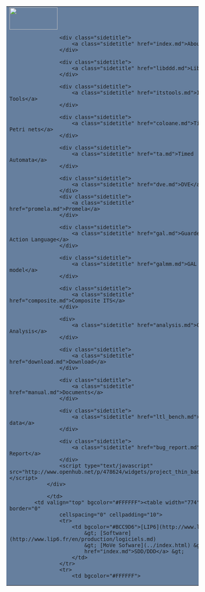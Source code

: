 <?php include 'topbanner.md'; ?> 

<table width="900" border="0" cellspacing="0" cellpadding="0">
		<tr>
			<td width="126" bgcolor="#667F9E" valign="top"><a title="Macao"
				href="index.html"><img src="../images/gauche-ddd.jpg" alt=""
					width="126" height="58" border="0" /></a>
				<div class="sidetitle">

					<div class="sidetitle">
						<a class="sidetitle" href="index.md">About</a>
					</div>

					<div class="sidetitle">
						<a class="sidetitle" href="libddd.md">LibDDD</a>
					</div>
					
					<div class="sidetitle">
						<a class="sidetitle" href="itstools.md">ITS Tools</a>
					</div>
					
					<div class="sidetitle">
						<a class="sidetitle" href="coloane.md">Time Petri nets</a>
					</div>
					
					<div class="sidetitle">
						<a class="sidetitle" href="ta.md">Timed Automata</a>
					</div>
					
					<div class="sidetitle">
						<a class="sidetitle" href="dve.md">DVE</a>
					</div>
					<div class="sidetitle">
						<a class="sidetitle" href="promela.md">Promela</a>
					</div>
					
					<div class="sidetitle">
						<a class="sidetitle" href="gal.md">Guarded Action Language</a>
					</div>
					
					<div class="sidetitle">
						<a class="sidetitle" href="galmm.md">GAL Meta-model</a>
					</div>
					
					<div class="sidetitle">
						<a class="sidetitle" href="composite.md">Composite ITS</a>
					</div>
					
					<div>
						<a class="sidetitle" href="analysis.md">CTL/LTL Analysis</a>
					</div>
					
					<div class="sidetitle">
						<a class="sidetitle" href="download.md">Download</a>
					</div>
					
					<div class="sidetitle">
						<a class="sidetitle" href="manual.md">Documents</a>
					</div>
					
					<div class="sidetitle">
						<a class="sidetitle" href="ltl_bench.md">LTL data</a>
					</div>

					<div class="sidetitle">
						<a class="sidetitle" href="bug_report.md">Bug Report</a>
					</div>
					<script type="text/javascript" src="http://www.openhub.net/p/478624/widgets/project_thin_badge.js"></script>
				</div>
 
				</td>
			<td valign="top" bgcolor="#FFFFFF"><table width="774" border="0"
					cellspacing="0" cellpadding="10">
					<tr>
						<td bgcolor="#BCC9D6">[LIP6](http://www.lip6.fr)
							&gt; [Software](http://www.lip6.fr/en/production/logiciels.md)
							&gt; [MoVe Sofware](../index.html) &gt; <a
							href="index.md">SDD/DDD</a> &gt; 
						</td>
					</tr>
					<tr>
						<td bgcolor="#FFFFFF">
 
 